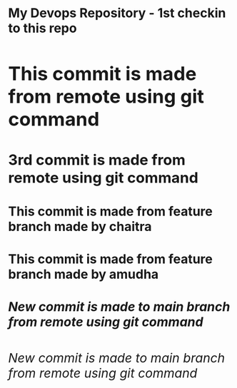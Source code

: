 <h1> My Devops Repository - 1st checkin to this repo<h/1>
<h2> This commit is made from remote using git command</h2>
<h3> 3rd commit is made from remote using git command</h3>
<h4> This commit is made from feature branch made by chaitra</h4>
<h4> This commit is made from feature branch made by amudha</h4>
<h5> New commit is made to main branch from remote using git command</h5>
<h6> New commit is made to main branch from remote using git command</h6>
